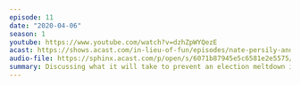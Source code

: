 ```yaml
---
episode: 11
date: "2020-04-06"
season: 1
youtube: https://www.youtube.com/watch?v=dzhZpWYQezE
acast: https://shows.acast.com/in-lieu-of-fun/episodes/nate-persily-and-alex-stamos
audio-file: https://sphinx.acast.com/p/open/s/6071b87945e5c6581e2e5575/e/610159dca39535001a235e92/media.mp3
summary: Discussing what it will take to prevent an election meltdown in November
---
```

